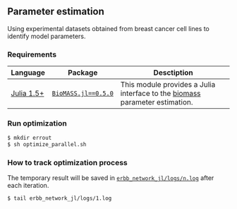 ## Parameter estimation

Using experimental datasets obtained from breast cancer cell lines to identify model parameters.

### Requirements

| Language                            | Package                                                   | Desctiption                                                                                                           |
| ----------------------------------- | --------------------------------------------------------- | --------------------------------------------------------------------------------------------------------------------- |
| [Julia 1.5+](https://julialang.org) | [`BioMASS.jl==0.5.0`](https://github.com/biomass-dev/BioMASS.jl) | This module provides a Julia interface to the [biomass](https://github.com/biomass-dev/biomass) parameter estimation. |

### Run optimization

```bash
$ mkdir errout
$ sh optimize_parallel.sh
```

### How to track optimization process

The temporary result will be saved in [`erbb_network_jl/logs/n.log`](https://github.com/pasmopy/breast_cancer/tree/master/training/erbb_network_jl/logs) after each iteration.

```bash
$ tail erbb_network_jl/logs/1.log
```
